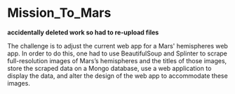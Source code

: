 # Mission_To_Mars

**accidentally deleted work so had to re-upload files**

The challenge is to adjust the current web app for a Mars' hemispheres web app. In order to do this, one had to use BeautifulSoup and Splinter to scrape full-resolution images of Mars’s hemispheres and the titles of those images, store the scraped data on a Mongo database, use a web application to display the data, and alter the design of the web app to accommodate these images.
